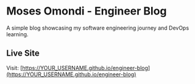 # Moses Omondi - Engineer Blog

A simple blog showcasing my software engineering journey and DevOps learning.

## Live Site
Visit: [https://YOUR_USERNAME.github.io/engineer-blog](https://YOUR_USERNAME.github.io/engineer-blog)

